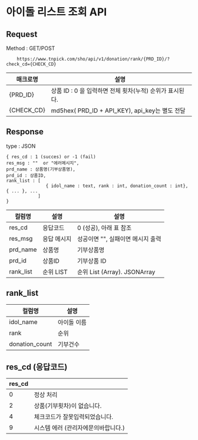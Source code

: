 # 아이돌 리스트 조회 API

## Request  

Method : GET/POST

        https://www.tnpick.com/sho/api/v1/donation/rank/{PRD_ID}/?check_cd={CHECK_CD}


| 매크로명  | 설명   |
|--|--|
| {PRD_ID} | 상품 ID : 0 을 입력하면 전체 횟차(누적) 순위가 표시된다.  |
| {CHECK_CD}  | md5hex( PRD_ID + API_KEY), api_key는 별도 전달 |



## Response
type : JSON

    { res_cd : 1 (succes) or -1 (fail)
    res_msg : ""  or "에러메시지",
    prd_name : 상품명(기부상품명),
    prd_id : 상품ID,
    rank_list : [
                   { idol_name : text, rank : int, donation_count : int}, { ... }, ...
                ]
    }
  

| 컬럼명| 설명   | 설명 |
|--|--|--|
| res_cd | 응답코드  | 0 (성공),  아래 표 참조 |
| res_msg | 응답 메시지  | 성공이면 "", 실패이면 메시지 출력
| prd_name | 상품명  | 기부상품명 
| prd_id | 상품ID  | 기부상품 ID
| rank_list | 순위 LIST  | 순위 List (Array). JSONArray



## rank_list

| 컬럼명| 설명   |
|--|--|
| idol_name | 아이돌 이름  |
| rank | 순위  |
| donation_count | 기부건수  |

## res_cd (응답코드)
| res_cd |	|
|--|--|
|0	|정상 처리|
|2	|상품(기부횟차)이 없습니다.|
|4	|체크코드가 잘못입력되었습니다.|
|9	|시스템 에러 (관리자에문의바랍니다.)|

